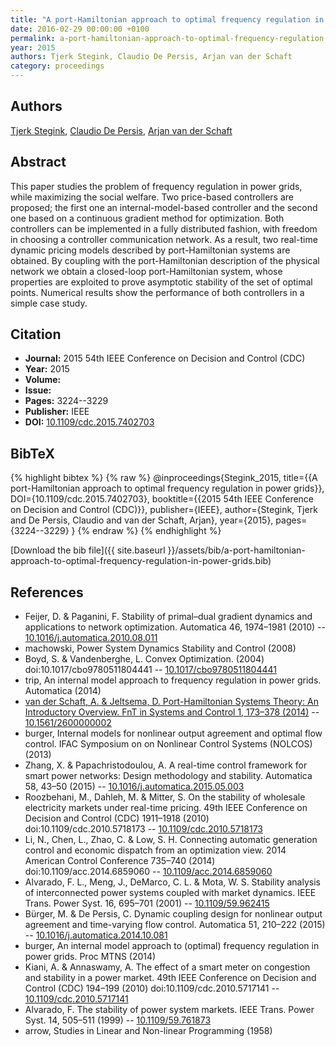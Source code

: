 ```yaml
---
title: "A port-Hamiltonian approach to optimal frequency regulation in power grids"
date: 2016-02-29 00:00:00 +0100
permalink: a-port-hamiltonian-approach-to-optimal-frequency-regulation-in-power-grids
year: 2015
authors: Tjerk Stegink, Claudio De Persis, Arjan van der Schaft
category: proceedings
---
```

 
## Authors
[Tjerk Stegink](authors/tjerk-w-stegink), [Claudio De Persis](authors/claudio-de-persis), [Arjan van der Schaft](authors/arjan-van-der-schaft)
 
## Abstract
This paper studies the problem of frequency regulation in power grids, while maximizing the social welfare. Two price-based controllers are proposed; the first one an internal-model-based controller and the second one based on a continuous gradient method for optimization. Both controllers can be implemented in a fully distributed fashion, with freedom in choosing a controller communication network. As a result, two real-time dynamic pricing models described by port-Hamiltonian systems are obtained. By coupling with the port-Hamiltonian description of the physical network we obtain a closed-loop port-Hamiltonian system, whose properties are exploited to prove asymptotic stability of the set of optimal points. Numerical results show the performance of both controllers in a simple case study.
 
## Citation
- **Journal:** 2015 54th IEEE Conference on Decision and Control (CDC)
- **Year:** 2015
- **Volume:** 
- **Issue:** 
- **Pages:** 3224--3229
- **Publisher:** IEEE
- **DOI:** [10.1109/cdc.2015.7402703](https://doi.org/10.1109/cdc.2015.7402703)
 
## BibTeX
{% highlight bibtex %}
{% raw %}
@inproceedings{Stegink_2015,
  title={{A port-Hamiltonian approach to optimal frequency regulation in power grids}},
  DOI={10.1109/cdc.2015.7402703},
  booktitle={{2015 54th IEEE Conference on Decision and Control (CDC)}},
  publisher={IEEE},
  author={Stegink, Tjerk and De Persis, Claudio and van der Schaft, Arjan},
  year={2015},
  pages={3224--3229}
}
{% endraw %}
{% endhighlight %}
 
[Download the bib file]({{ site.baseurl }}/assets/bib/a-port-hamiltonian-approach-to-optimal-frequency-regulation-in-power-grids.bib)
 
## References
- Feijer, D. & Paganini, F. Stability of primal–dual gradient dynamics and applications to network optimization. Automatica 46, 1974–1981 (2010) -- [10.1016/j.automatica.2010.08.011](https://doi.org/10.1016/j.automatica.2010.08.011)
- machowski, Power System Dynamics Stability and Control (2008)
- Boyd, S. & Vandenberghe, L. Convex Optimization. (2004) doi:10.1017/cbo9780511804441 -- [10.1017/cbo9780511804441](https://doi.org/10.1017/cbo9780511804441)
- trip, An internal model approach to frequency regulation in power grids. Automatica (2014)
- [van der Schaft, A. & Jeltsema, D. Port-Hamiltonian Systems Theory: An Introductory Overview. FnT in Systems and Control 1, 173–378 (2014)](port-hamiltonian-systems-theory-an-introductory-overview) -- [10.1561/2600000002](https://doi.org/10.1561/2600000002)
- burger, Internal models for nonlinear output agreement and optimal flow control. IFAC Symposium on on Nonlinear Control Systems (NOLCOS) (2013)
- Zhang, X. & Papachristodoulou, A. A real-time control framework for smart power networks: Design methodology and stability. Automatica 58, 43–50 (2015) -- [10.1016/j.automatica.2015.05.003](https://doi.org/10.1016/j.automatica.2015.05.003)
- Roozbehani, M., Dahleh, M. & Mitter, S. On the stability of wholesale electricity markets under real-time pricing. 49th IEEE Conference on Decision and Control (CDC) 1911–1918 (2010) doi:10.1109/cdc.2010.5718173 -- [10.1109/cdc.2010.5718173](https://doi.org/10.1109/cdc.2010.5718173)
- Li, N., Chen, L., Zhao, C. & Low, S. H. Connecting automatic generation control and economic dispatch from an optimization view. 2014 American Control Conference 735–740 (2014) doi:10.1109/acc.2014.6859060 -- [10.1109/acc.2014.6859060](https://doi.org/10.1109/acc.2014.6859060)
- Alvarado, F. L., Meng, J., DeMarco, C. L. & Mota, W. S. Stability analysis of interconnected power systems coupled with market dynamics. IEEE Trans. Power Syst. 16, 695–701 (2001) -- [10.1109/59.962415](https://doi.org/10.1109/59.962415)
- Bürger, M. & De Persis, C. Dynamic coupling design for nonlinear output agreement and time-varying flow control. Automatica 51, 210–222 (2015) -- [10.1016/j.automatica.2014.10.081](https://doi.org/10.1016/j.automatica.2014.10.081)
- burger, An internal model approach to (optimal) frequency regulation in power grids. Proc MTNS (2014)
- Kiani, A. & Annaswamy, A. The effect of a smart meter on congestion and stability in a power market. 49th IEEE Conference on Decision and Control (CDC) 194–199 (2010) doi:10.1109/cdc.2010.5717141 -- [10.1109/cdc.2010.5717141](https://doi.org/10.1109/cdc.2010.5717141)
- Alvarado, F. The stability of power system markets. IEEE Trans. Power Syst. 14, 505–511 (1999) -- [10.1109/59.761873](https://doi.org/10.1109/59.761873)
- arrow, Studies in Linear and Non-linear Programming (1958)

